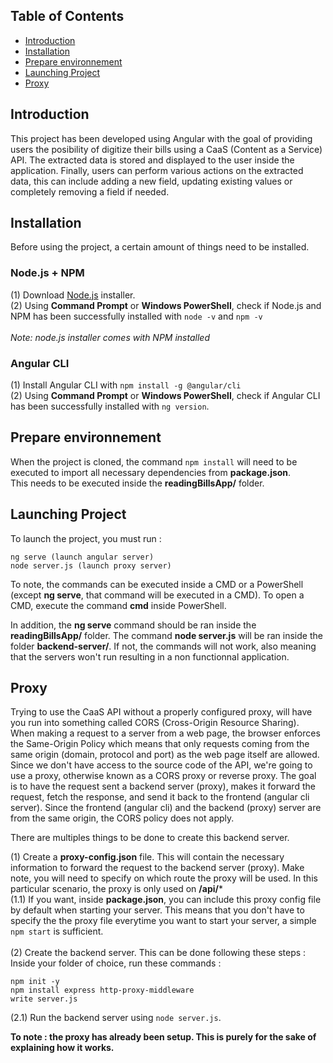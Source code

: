 ## Table of Contents

- [Introduction](#introduction)
- [Installation](#installation)
- [Prepare environnement](#prepare-environnement)
- [Launching Project](#launching-project)
- [Proxy](#proxy)

## Introduction
This project has been developed using Angular with the goal of providing users the posibility of digitize their bills using a CaaS (Content as a Service) API. The extracted data is stored and displayed to the user inside the application. Finally, users can perform various actions on the extracted data, this can include adding a new field, updating existing values or completely removing a field if needed.

## Installation
Before using the project, a certain amount of things need to be installed.

### Node.js + NPM
(1) Download [Node.js](https://nodejs.org/en/download) installer. <br>
(2) Using **Command Prompt** or **Windows PowerShell**, check if Node.js and NPM has been successfully installed with ```node -v``` and ```npm -v```
<br> <br>
*Note: node.js installer comes with NPM installed*

### Angular CLI
(1) Install Angular CLI with ```npm install -g @angular/cli```<br>
(2) Using **Command Prompt** or **Windows PowerShell**, check if Angular CLI has been successfully installed with ```ng version```.

## Prepare environnement
When the project is cloned, the command ```npm install``` will need to be executed to import all necessary dependencies from **package.json**. <br>
This needs to be executed inside the **readingBillsApp/** folder.

## Launching Project
To launch the project, you must run : <br>

```
ng serve (launch angular server)
node server.js (launch proxy server)
```

To note, the commands can be executed inside a CMD or a PowerShell (except **ng serve**, that command will be executed in a CMD). To open a CMD, execute the command **cmd** inside PowerShell.

In addition, the **ng serve** command should be ran inside the **readingBillsApp/** folder. The command **node server.js** will be ran inside the folder **backend-server/**. If not, the commands will not work, also meaning that the servers won't run resulting in a non functionnal application.

## Proxy
Trying to use the CaaS API without a properly configured proxy, will have you run into something called CORS (Cross-Origin Resource Sharing). When making a request to a server from a web page, the browser enforces the Same-Origin Policy which means that only requests coming from the same origin (domain, protocol and port) as the web page itself are allowed. Since we don't have access to the source code of the API, we're going to use a proxy, otherwise known as a CORS proxy or reverse proxy. The goal is to have the request sent a backend server (proxy), makes it forward the request, fetch the response, and send it back to the frontend (angular cli server). Since the frontend (angular cli) and the backend (proxy) server are from the same origin, the CORS policy does not apply.<br>

There are multiples things to be done to create this backend server. <br>

(1) Create a **proxy-config.json** file. This will contain the necessary information to forward the request to the backend server (proxy). Make note, you will need to specify on which route the proxy will be used. In this particular scenario, the proxy is only used on **/api/***<br>
(1.1) If you want, inside **package.json**, you can include this proxy config file by default when starting your server. This means that you don't have to specify the the proxy file everytime you want to start your server, a simple ```npm start``` is sufficient. <br> <br>
(2) Create the backend server. This can be done following these steps : <br>
Inside your folder of choice, run these commands : <br>
```
npm init -y
npm install express http-proxy-middleware
write server.js
```
(2.1) Run the backend server using ```node server.js```.

**To note : the proxy has already been setup. This is purely for the sake of explaining how it works.**